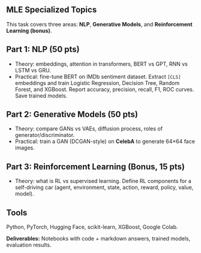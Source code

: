 ## MLE Specialized Topics

This task covers three areas: **NLP**, **Generative Models**, and **Reinforcement Learning (bonus)**.

## Part 1: NLP (50 pts)
- Theory: embeddings, attention in transformers, BERT vs GPT, RNN vs LSTM vs GRU.  
- Practical: fine-tune BERT on IMDb sentiment dataset. Extract `[CLS]` embeddings and train Logistic Regression, Decision Tree, Random Forest, and XGBoost. Report accuracy, precision, recall, F1, ROC curves. Save trained models.  

## Part 2: Generative Models (50 pts)
- Theory: compare GANs vs VAEs, diffusion process, roles of generator/discriminator.  
- Practical: train a GAN (DCGAN-style) on **CelebA** to generate 64×64 face images.  

## Part 3: Reinforcement Learning (Bonus, 15 pts)
- Theory: what is RL vs supervised learning. Define RL components for a self-driving car (agent, environment, state, action, reward, policy, value, model).  

## Tools
Python, PyTorch, Hugging Face, scikit-learn, XGBoost, Google Colab.  

**Deliverables:** Notebooks with code + markdown answers, trained models, evaluation results.  

